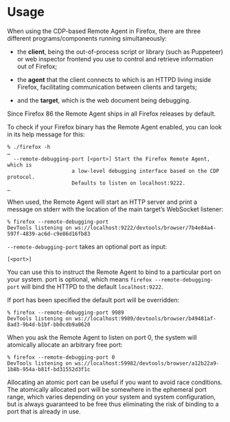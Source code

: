 Usage
=====

When using the CDP-based Remote Agent in Firefox, there are
three different programs/components running simultaneously:

  * the __client__, being the out-of-process script or library
    (such as Puppeteer) or web inspector frontend you use to control
    and retrieve information out of Firefox;

  * the __agent__ that the client connects to which is an HTTPD living
    inside Firefox, facilitating communication between clients
    and targets;

  * and the __target__, which is the web document being debugging.

Since Firefox 86 the Remote Agent ships in all Firefox releases by default.

To check if your Firefox binary has the Remote Agent enabled, you
can look in its help message for this:

	% ./firefox -h
	…
	  --remote-debugging-port [<port>] Start the Firefox Remote Agent, which is
	                     a low-level debugging interface based on the CDP protocol.
	                     Defaults to listen on localhost:9222.
	…

When used, the Remote Agent will start an HTTP server and print a
message on stderr with the location of the main target’s WebSocket
listener:

	% firefox --remote-debugging-port
	DevTools listening on ws://localhost:9222/devtools/browser/7b4e84a4-597f-4839-ac6d-c9e86d16fb83

`--remote-debugging-port` takes an optional port as input:

	[<port>]

You can use this to instruct the Remote Agent to bind to a particular
port on your system.  port is optional,
which means `firefox --remote-debugging-port` will bind the HTTPD to
the default `localhost:9222`.

If port has been specified the default port will be overridden:

	% firefox --remote-debugging-port 9989
    DevTools listening on ws://localhost:9989/devtools/browser/b49481af-8ad3-9b4d-b1bf-bb0cdb9a0620

When you ask the Remote Agent to listen on port 0,
the system will atomically allocate an arbitrary free port:

    % firefox --remote-debugging-port 0
    DevTools listening on ws://localhost:59982/devtools/browser/a12b22a9-1b8b-954a-b81f-bd31552d3f1c

Allocating an atomic port can be useful if you want to avoid race
conditions.  The atomically allocated port will be somewhere in the
ephemeral port range, which varies depending on your system and
system configuration, but is always guaranteed to be free thus
eliminating the risk of binding to a port that is already in use.

[Firefox Nightly]: https://www.mozilla.org/firefox/channel/desktop/#nightly
